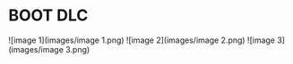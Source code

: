 # BOOT DLC
![image 1](images/image 1.png)
![image 2](images/image 2.png)
![image 3](images/image 3.png)
